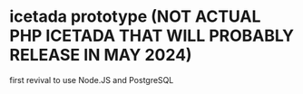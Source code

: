# icetada prototype (NOT ACTUAL PHP ICETADA THAT WILL PROBABLY RELEASE IN MAY 2024) 
first revival to use Node.JS and PostgreSQL
